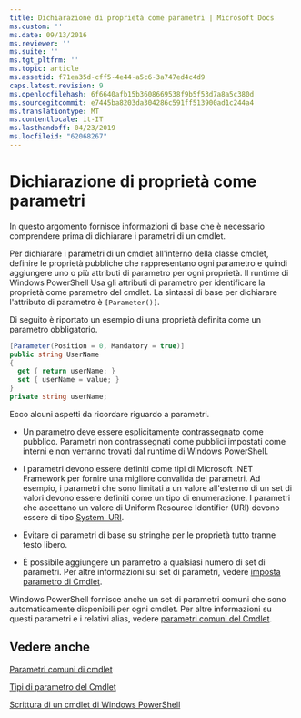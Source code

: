 ```yaml
---
title: Dichiarazione di proprietà come parametri | Microsoft Docs
ms.custom: ''
ms.date: 09/13/2016
ms.reviewer: ''
ms.suite: ''
ms.tgt_pltfrm: ''
ms.topic: article
ms.assetid: f71ea35d-cff5-4e44-a5c6-3a747ed4c4d9
caps.latest.revision: 9
ms.openlocfilehash: 6f6640afb15b3608669538f9b5f53d7a8a5c380d
ms.sourcegitcommit: e7445ba8203da304286c591ff513900ad1c244a4
ms.translationtype: MT
ms.contentlocale: it-IT
ms.lasthandoff: 04/23/2019
ms.locfileid: "62068267"
---
```

# <a name="declaring-properties-as-parameters"></a>Dichiarazione di proprietà come parametri

In questo argomento fornisce informazioni di base che è necessario comprendere prima di dichiarare i parametri di un cmdlet.

Per dichiarare i parametri di un cmdlet all'interno della classe cmdlet, definire le proprietà pubbliche che rappresentano ogni parametro e quindi aggiungere uno o più attributi di parametro per ogni proprietà. Il runtime di Windows PowerShell Usa gli attributi di parametro per identificare la proprietà come parametro del cmdlet. La sintassi di base per dichiarare l'attributo di parametro è `[Parameter()]`.

Di seguito è riportato un esempio di una proprietà definita come un parametro obbligatorio.

```csharp
[Parameter(Position = 0, Mandatory = true)]
public string UserName
{
  get { return userName; }
  set { userName = value; }
}
private string userName;
```

Ecco alcuni aspetti da ricordare riguardo a parametri.

- Un parametro deve essere esplicitamente contrassegnato come pubblico. Parametri non contrassegnati come pubblici impostati come interni e non verranno trovati dal runtime di Windows PowerShell.

- I parametri devono essere definiti come tipi di Microsoft .NET Framework per fornire una migliore convalida dei parametri. Ad esempio, i parametri che sono limitati a un valore all'esterno di un set di valori devono essere definiti come un tipo di enumerazione. I parametri che accettano un valore di Uniform Resource Identifier (URI) devono essere di tipo [System. URI](/dotnet/api/System.Uri).

- Evitare di parametri di base su stringhe per le proprietà tutto tranne testo libero.

- È possibile aggiungere un parametro a qualsiasi numero di set di parametri. Per altre informazioni sui set di parametri, vedere [imposta parametro di Cmdlet](./cmdlet-parameter-sets.md).

Windows PowerShell fornisce anche un set di parametri comuni che sono automaticamente disponibili per ogni cmdlet. Per altre informazioni su questi parametri e i relativi alias, vedere [parametri comuni del Cmdlet](./common-parameter-names.md).

## <a name="see-also"></a>Vedere anche

[Parametri comuni di cmdlet](./common-parameter-names.md)

[Tipi di parametro del Cmdlet](./types-of-cmdlet-parameters.md)

[Scrittura di un cmdlet di Windows PowerShell](./writing-a-windows-powershell-cmdlet.md)
